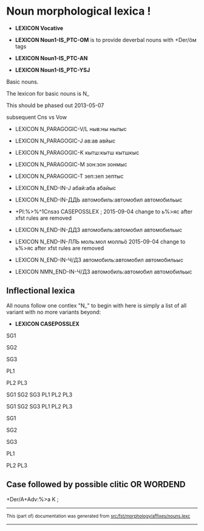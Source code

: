 
# Noun morphological lexica !

* **LEXICON Vocative**

* **LEXICON Noun1-IS_PTC-OM** is to provide deverbal nouns with +Der/ӧм tags

* **LEXICON Noun1-IS_PTC-AN**

* **LEXICON Noun1-IS_PTC-YSJ**

Basic nouns.

The lexicon for basic nouns is N_ 

This should be phased out 2013-05-07

subsequent Cns vs Vow
* LEXICON N_PARAGOGIC-V/L  ныв:ны нылыс

* LEXICON N_PARAGOGIC-J  ав:ав авйыс

* LEXICON N_PARAGOGIC-K  кытш:кытш кытшкыс

* LEXICON N_PARAGOGIC-M  зон:зон зонмыс

* LEXICON N_PARAGOGIC-T  зеп:зеп зептыс

* LEXICON N_END-IN-J  абай:аба абайыс

* LEXICON N_END-IN-ДДЬ  автомобиль:автомобил автомобильыс
* +Pl:%>%^1Cnsэз CASEPOSSLEX ;  2015-09-04 change to ь%>яс after xfst rules are removed

* LEXICON N_END-IN-ДДЗ  автомобиль:автомобил автомобильыс

* LEXICON N_END-IN-ЛЛЬ  моль:мол молльӧ
2015-09-04 change to ь%>яс after xfst rules are removed

* LEXICON N_END-IN-Ч/ДЗ  автомобиль:автомобил автомобильыс
* LEXICON NMN_END-IN-Ч/ДЗ  автомобиль:автомобил автомобильыс

## Inflectional lexica 

All nouns follow one contlex "N_"
to begin with here is simply a list of all variant
with no more variants beyond:

* **LEXICON CASEPOSSLEX**

SG1

SG2

SG3

PL1

PL2
PL3

SG1
SG2
SG3
PL1
PL2
PL3

SG1
SG2
SG3
PL1
PL2
PL3

SG1

SG2

SG3

PL1

PL2
PL3

## Case followed by possible clitic OR WORDEND

+Der/A+Adv:%>а K ;

* * *

<small>This (part of) documentation was generated from [src/fst/morphology/affixes/nouns.lexc](https://github.com/giellalt/lang-koi/blob/main/src/fst/morphology/affixes/nouns.lexc)</small>

---

